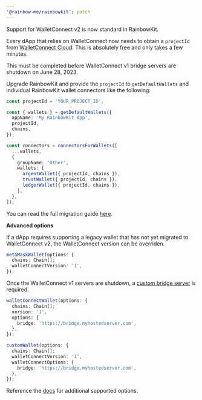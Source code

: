 ```yaml
---
'@rainbow-me/rainbowkit': patch
---
```


Support for WalletConnect v2 is now standard in RainbowKit.

Every dApp that relies on WalletConnect now needs to obtain a `projectId` from [WalletConnect Cloud](https://cloud.walletconnect.com/). This is absolutely free and only takes a few minutes.

This must be completed before WalletConnect v1 bridge servers are shutdown on June 28, 2023.

Upgrade RainbowKit and provide the `projectId` to `getDefaultWallets` and individual RainbowKit wallet connectors like the following:

```ts
const projectId = 'YOUR_PROJECT_ID';

const { wallets } = getDefaultWallets({
  appName: 'My RainbowKit App',
  projectId,
  chains,
});

const connectors = connectorsForWallets([
  ...wallets,
  {
    groupName: 'Other',
    wallets: [
      argentWallet({ projectId, chains }),
      trustWallet({ projectId, chains }),
      ledgerWallet({ projectId, chains }),
    ],
  },
]);
```

You can read the full migration guide [here](https://www.rainbowkit.com/guides/walletconnect-v2).

**Advanced options**

If a dApp requires supporting a legacy wallet that has not yet migrated to WalletConnect v2, the WalletConnect version can be overriden.

```ts
metaMaskWallet(options: {
  chains: Chain[];
  walletConnectVersion: '1',
});
```

Once the WalletConnect v1 servers are shutdown, a [custom bridge server](https://docs.walletconnect.com/1.0/bridge-server) is required.

```ts
walletConnectWallet(options: {
  chains: Chain[];
  version: '1',
  options: {
    bridge: 'https://bridge.myhostedserver.com',
  },
});

customWallet(options: {
  chains: Chain[];
  walletConnectVersion: '1',
  walletConnectOptions: {
    bridge: 'https://bridge.myhostedserver.com',
  },
});
```

Reference the [docs](https://www.rainbowkit.com/docs/custom-wallet-list#walletconnect) for additional supported options.
